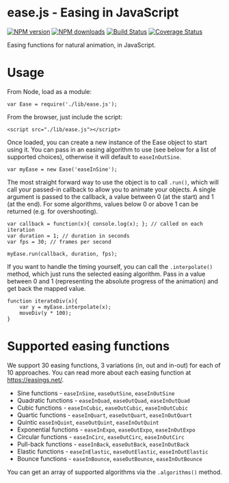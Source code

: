 # ease.js - Easing in JavaScript

<span class="badge-npmversion"><a href="https://npmjs.org/package/@iamcal/ease.js" title="View this project on NPM"><img src="https://img.shields.io/npm/v/@iamcal/ease.js.svg" alt="NPM version" /></a></span>
<span class="badge-npmdownloads"><a href="https://npmjs.org/package/@iamcal/ease.js" title="View this project on NPM"><img src="https://img.shields.io/npm/dm/@iamcal/ease.js.svg" alt="NPM downloads" /></a></span>
[![Build Status](https://travis-ci.org/iamcal/ease.js.svg)](https://travis-ci.org/iamcal/ease.js)
[![Coverage Status](https://coveralls.io/repos/iamcal/ease.js/badge.svg)](https://coveralls.io/r/iamcal/ease.js)

Easing functions for natural animation, in JavaScript.

# Usage

From Node, load as a module:

    var Ease = require('./lib/ease.js');


From the browser, just include the script:

    <script src="./lib/ease.js"></script>


Once loaded, you can create a new instance of the Ease object to start using it.
You can pass in an easing algorithm to use (see below for a list of supported choices), otherwise it will default to `easeInOutSine`.

    var myEase = new Ease('easeInSine');


The most straight forward way to use the object is to call `.run()`, which will call your passed-in callback to allow you to animate your objects.
A single argument is passed to the callback, a value between 0 (at the start) and 1 (at the end).
For some algorithms, values below 0 or above 1 can be returned (e.g. for overshooting).

    var callback = function(x){ console.log(x); }; // called on each iteration
    var duration = 1; // duration in seconds
    var fps = 30; // frames per second

    myEase.run(callback, duration, fps);


If you want to handle the timing yourself, you can call the `.interpolate()` method, which just runs the selected easing algorithm.
Pass in a value between 0 and 1 (representing the absolute progress of the animation) and get back the mapped value.

    function iterateDiv(x){
        var y = myEase.interpolate(x);
        moveDiv(y * 100);
    }


# Supported easing functions

We support 30 easing functions, 3 variations (in, out and in-out) for each of 10 approaches.
You can read more about each easing function at https://easings.net/.

* Sine functions - `easeInSine`, `easeOutSine`, `easeInOutSine`
* Quadratic functions - `easeInQuad`, `easeOutQuad`, `easeInOutQuad`
* Cubic functions - `easeInCubic`, `easeOutCubic`, `easeInOutCubic`
* Quartic functions - `easeInQuart`, `easeOutQuart`, `easeInOutQuart`
* Quintic `easeInQuint`, `easeOutQuint`, `easeInOutQuint`
* Exponential functions - `easeInExpo`, `easeOutExpo`, `easeInOutExpo`
* Circular functions - `easeInCirc`, `easeOutCirc`, `easeInOutCirc`
* Pull-back functions - `easeInBack`, `easeOutBack`, `easeInOutBack`
* Elastic functions - `easeInElastic`, `easeOutElastic`, `easeInOutElastic`
* Bounce functions - `easeInBounce`, `easeOutBounce`, `easeInOutBounce`

You can get an array of supported algorithms via the `.algorithms()` method.
